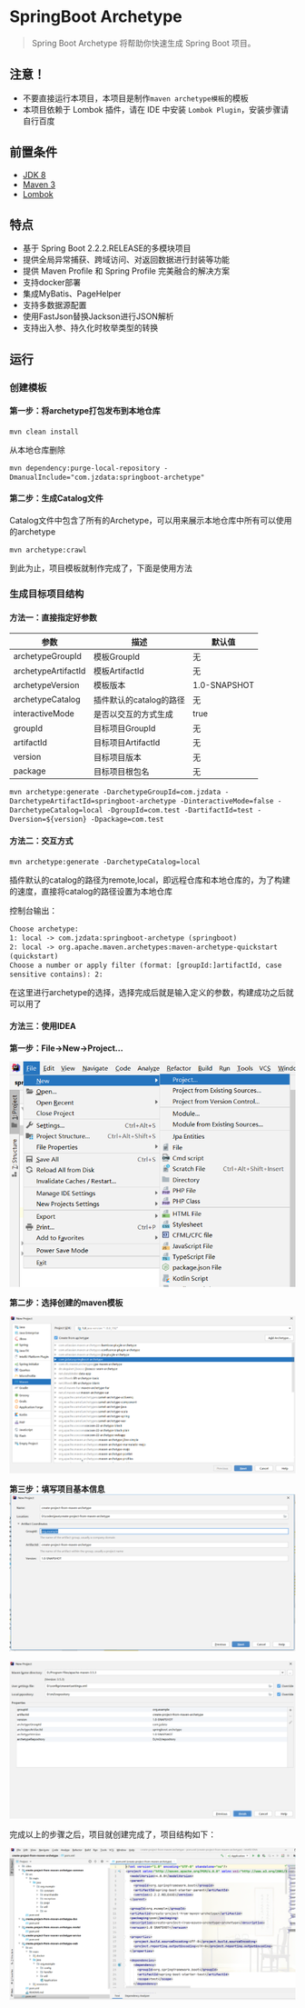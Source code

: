 # SpringBoot Archetype

> Spring Boot Archetype 将帮助你快速生成 Spring Boot 项目。

## 注意！

* 不要直接运行本项目，本项目是制作`maven archetype模板`的模板
* 本项目依赖于 Lombok 插件，请在 IDE 中安装 `Lombok Plugin`，安装步骤请自行百度

## 前置条件

* [JDK 8](http://www.oracle.com/technetwork/java/javase/downloads/jdk8-downloads-2133151.html)
* [Maven 3](http://maven.apache.org/download.cgi)
* [Lombok](https://mp.weixin.qq.com/s?__biz=MzI0OTIzOTMzMA==&mid=2247483851&idx=1&sn=007ceceaa3a3e6fecbeb23873a230e19&chksm=e995c386dee24a90c9493949bd1cb159114f5d457d4354a93050c3a218c5d111a193406dff74&mpshare=1&scene=1&srcid=0606I1Vkahdws6aFa04Ytvpv#rd)

## 特点

* 基于 Spring Boot 2.2.2.RELEASE的多模块项目
* 提供全局异常捕获、跨域访问、对返回数据进行封装等功能
* 提供 Maven Profile 和 Spring Profile 完美融合的解决方案
* 支持docker部署
* 集成MyBatis、PageHelper
* 支持多数据源配置
* 使用FastJson替换Jackson进行JSON解析
* 支持出入参、持久化时枚举类型的转换

## 运行

### 创建模板

#### 第一步：将archetype打包发布到本地仓库

```shell
mvn clean install
```

从本地仓库删除

```
mvn dependency:purge-local-repository -DmanualInclude="com.jzdata:springboot-archetype"
```



#### 第二步：生成Catalog文件

Catalog文件中包含了所有的Archetype，可以用来展示本地仓库中所有可以使用的archetype

```shell
mvn archetype:crawl
```

到此为止，项目模板就制作完成了，下面是使用方法

### 生成目标项目结构

#### 方法一：直接指定好参数

| 参数                | 描述                    | 默认值       |
| ------------------- | ----------------------- | ------------ |
| archetypeGroupId    | 模板GroupId             | 无           |
| archetypeArtifactId | 模板ArtifactId          | 无           |
| archetypeVersion    | 模板版本                | 1.0-SNAPSHOT |
| archetypeCatalog    | 插件默认的catalog的路径 | 无           |
| interactiveMode     | 是否以交互的方式生成    | true         |
| groupId             | 目标项目GroupId         | 无           |
| artifactId          | 目标项目ArtifactId      | 无           |
| version             | 目标项目版本            | 无           |
| package             | 目标项目根包名          | 无           |


```shell
mvn archetype:generate -DarchetypeGroupId=com.jzdata -DarchetypeArtifactId=springboot-archetype -DinteractiveMode=false -DarchetypeCatalog=local -DgroupId=com.test -DartifactId=test -Dversion=${version} -Dpackage=com.test
```

#### 方法二：交互方式

```shell
mvn archetype:generate -DarchetypeCatalog=local
```

插件默认的catalog的路径为remote,local，即远程仓库和本地仓库的，为了构建的速度，直接将catalog的路径设置为本地仓库

控制台输出：

```shell
Choose archetype:
1: local -> com.jzdata:springboot-archetype (springboot)
2: local -> org.apache.maven.archetypes:maven-archetype-quickstart (quickstart)
Choose a number or apply filter (format: [groupId:]artifactId, case sensitive contains): 2:
```

在这里进行archetype的选择，选择完成后就是输入定义的参数，构建成功之后就可以用了

#### 方法三：使用IDEA

**第一步：File->New->Project...**

![image-20200529143712782](image/image-20200529143712782.png)

**第二步：选择创建的maven模板**

![image-20200529144054857](image/image-20200529144054857.png)



**第三步：填写项目基本信息**![image-20200529144520114](image/image-20200529144520114.png)

![image-20200529144628649](image/image-20200529144628649.png)

完成以上的步骤之后，项目就创建完成了，项目结构如下：

![image-20200529144903433](image/image-20200529144903433.png)